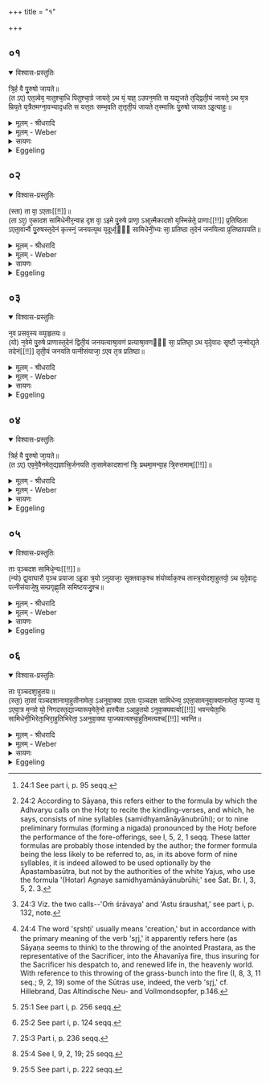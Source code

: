 +++
title = "१"

+++


## ०१


<details open><summary>विश्वास-प्रस्तुतिः</summary>

त्रि᳘र्ह वै पु᳘रुषो जायते॥  
(त ऽए) एत᳘न्न्वेव᳘ मातुश्चा᳘धि पितुश्चा᳘ग्रे जायते᳘ ऽथ यं᳘ यज्ञ᳘ ऽउपन᳘मति स यद्य᳘जते त᳘द्द्विती᳘यं जायते᳘ ऽथ य᳘त्र म्रिय᳘ते य᳘त्रैतमग्ना᳘वभ्याद᳘धति स यत्त᳘तः सम्भ᳘वति त᳘त्तृती᳘यं जायते त᳘स्मात्त्रिः पु᳘रुषो जायत ऽइ᳘त्याहुः॥
</details>

<details><summary>मूलम् - श्रीधरादि</summary>

त्रि᳘र्ह वै पु᳘रुषो जायते॥  
(त ऽए) एत᳘न्न्वेव᳘ मातुश्चा᳘धि पितुश्चा᳘ग्रे जायते᳘ ऽथ यं᳘ यज्ञ᳘ ऽउपन᳘मति स यद्य᳘जते त᳘द्द्विती᳘यं जायते᳘ ऽथ य᳘त्र म्रिय᳘ते य᳘त्रैतमग्ना᳘वभ्याद᳘धति स यत्त᳘तः सम्भ᳘वति त᳘त्तृती᳘यं जायते त᳘स्मात्त्रिः पु᳘रुषो जायत ऽइ᳘त्याहुः॥
</details>

<details><summary>मूलम् - Weber</summary>

त्रि᳘र्ह वै पु᳘रुषो जायते॥  
एतॗन्न्वेव᳘ मातुश्चा᳘धि पितुश्चा᳘ग्रे जायते᳘ऽथ यं᳘ यज्ञ᳘ उपन᳘मति स यद्य᳘जते त᳘द्द्विती᳘यं जायते᳘ऽथ य᳘त्र म्रिय᳘ते य᳘त्रैनमग्ना᳘वभ्याद᳘धति स यत्त᳘तः सम्भ᳘वति त᳘त्तृती᳘यं जायते त᳘स्मात्त्रिः पु᳘रुषो जायत इ᳘त्याहुः॥
</details>

<details><summary>सायणः</summary>

…
</details>

<details><summary>Eggeling</summary>

1. Verily, man is born thrice, namely in this way:--first he is born from his mother and father; and when he to whom the sacrifice inclines performs offering he is born a second time; and when he dies, and they place him on the fire, and when he

thereupon comes into existence again, he is born a third time;--wherefore they say, 'Man is born thrice.'
</details>


## ०२


<details open><summary>विश्वास-प्रस्तुतिः</summary>

(स्ता) ता वा᳘ ऽएताः[[!!]]॥  
(ता ऽए᳘) ए᳘कादश सामिधेनीर᳘न्वाह द᳘श वा᳘ ऽइमे पु᳘रुषे प्राणा᳘ ऽआ᳘त्मैकादशो य᳘स्मिन्नेते᳘ प्राणाः[[!!]] प्र᳘तिष्ठिता ऽएता᳘वान्वै पु᳘रुषस्त᳘देनं कृत्स्नं᳘ जनयत्य᳘थ य᳘दूर्ध्व᳘ᳫँ᳘ सामिधेनी᳘भ्यः सा᳘ प्रतिष्ठा त᳘देनं जनयित्वा प्र᳘तिष्ठापयति॥
</details>

<details><summary>मूलम् - श्रीधरादि</summary>

(स्ता) ता वा᳘ ऽएताः[[!!]]॥  
(ता ऽए᳘) ए᳘कादश सामिधेनीर᳘न्वाह द᳘श वा᳘ ऽइमे पु᳘रुषे प्राणा᳘ ऽआ᳘त्मैकादशो य᳘स्मिन्नेते᳘ प्राणाः[[!!]] प्र᳘तिष्ठिता ऽएता᳘वान्वै पु᳘रुषस्त᳘देनं कृत्स्नं᳘ जनयत्य᳘थ य᳘दूर्ध्व᳘ᳫँ᳘ सामिधेनी᳘भ्यः सा᳘ प्रतिष्ठा त᳘देनं जनयित्वा प्र᳘तिष्ठापयति॥
</details>

<details><summary>मूलम् - Weber</summary>

ता वा᳘ एताः᳟॥  
ए᳘कादश सामिधेनीर᳘न्वाह द᳘श वा᳘ इमे पु᳘रुषे प्राणा᳘ आॗत्मैकादशो य᳘स्मिन्नेते᳘ प्राणाः᳘ प्र᳘तिष्ठिता एता᳘वान्वै पु᳘रुषस्त᳘देनं कृत्स्नं᳘ जनयत्य᳘थ य᳘दूर्ध्व᳘ᳫं᳘ सामिधेनी᳘भ्यः सा᳘ प्रतिष्ठा त᳘देनं जनयित्वा प्र᳘तिष्ठापयति॥
</details>

<details><summary>सायणः</summary>

…
</details>

<details><summary>Eggeling</summary>

2. He (the Hotr̥) recites those eleven kindling-verses [^egg_123],--there are these ten vital airs in man, and the body in which these vital airs are established is the eleventh,--so great, indeed, is man: he thus causes him to be born complete. And what comes after the kindling-verses that is the foundation: thus, having caused him to be born, he establishes him.

[^egg_123]: 24:1 See part i, p. 95 seqq.
</details>


## ०३


<details open><summary>विश्वास-प्रस्तुतिः</summary>

न᳘व प्रसव᳘स्य व्व्या᳘हृतयः॥  
(यो) न᳘वेमे पु᳘रुषे प्राणास्त᳘देनं द्विती᳘यं जनयत्याश्रा᳘वणं प्रत्याश्रा᳘वणᳫँ᳭ सा᳘ प्रतिष्ठा᳘ ऽथ य᳘दे᳘वादः सृ᳘ष्टौ ज᳘न्मोद्य᳘ते तदेनं[[!!]] तृती᳘यं जनयति पत्नीसंयाजा᳘ ऽएव त᳘त्र प्रतिष्ठा॥
</details>

<details><summary>मूलम् - श्रीधरादि</summary>

न᳘व प्रसव᳘स्य व्व्या᳘हृतयः॥  
(यो) न᳘वेमे पु᳘रुषे प्राणास्त᳘देनं द्विती᳘यं जनयत्याश्रा᳘वणं प्रत्याश्रा᳘वणᳫँ᳭ सा᳘ प्रतिष्ठा᳘ ऽथ य᳘दे᳘वादः सृ᳘ष्टौ ज᳘न्मोद्य᳘ते तदेनं[[!!]] तृती᳘यं जनयति पत्नीसंयाजा᳘ ऽएव त᳘त्र प्रतिष्ठा॥
</details>

<details><summary>मूलम् - Weber</summary>

न᳘व प्रसव᳘स्य व्या᳘हृतयः॥  
न᳘वमे पु᳘रुषे प्राणास्त᳘देनं द्विती᳘यं जनयत्याश्रा᳘वणम् प्रत्याश्रा᳘वणᳫं सा᳘ प्रतिष्ठा᳘थ य᳘देॗवादः सृष्टौ ज᳘न्मोद्य᳘ते त᳘देनं तृती᳘यं जनयति पत्नीसंयाजा᳘ एव त᳘त्र प्रतिष्ठा॥
</details>

<details><summary>सायणः</summary>

…
</details>

<details><summary>Eggeling</summary>

3. There are nine utterances of impulsion (or quickening) [^egg_124],--there are these nine vital airs in man: he thereby causes him to be born a second time; and the (Adhvaryu's) call and (the Āgnīdhra's) response [^egg_125] are the foundation. And when there, on the occasion of the throwing [^egg_126] (of the grass-bunch

[^egg_124]: 24:2 According to Sāyaṇa, this refers either to the formula by which the Adhvaryu calls on the Hotr̥ to recite the kindling-verses, and which, he says, consists of nine syllables (samidhyamānāyānubrūhi); or to nine preliminary formulas (forming a nigada) pronounced by the Hotr̥ before the performance of the fore-offerings, see I, 5, 2, 1 seqq. These latter formulas are probably those intended by the author; the former formula being the less likely to be referred to, as, in its above form of nine syllables, it is indeed allowed to be used optionally by the Āpastambasūtra, but not by the authorities of the white Yajus, who use the formula '(Hotar) Agnaye samidhyamānāyānubrūhi;' see Śat. Br. I, 3, 5, 2. 3.

[^egg_125]: 24:3 Viz. the two calls--'Oṁ śrāvaya' and 'Astu śraushaṭ,' see part i, p. 132, note.

[^egg_126]: 24:4 The word 'sr̥shṭi' usually means 'creation,' but in accordance with the primary meaning of the verb 'sr̥j,' it apparently refers here (as Sāyaṇa seems to think) to the throwing of the anointed Prastara, as the representative of the Sacrificer, into the Āhavanīya fire, thus insuring for the Sacrificer his despatch to, and renewed life in, the heavenly world. With reference to  this throwing of the grass-bunch into the fire (I, 8, 3, 11 seq.; 9, 2, 19) some of the Sūtras use, indeed, the verb 'sr̥j,' cf. Hillebrand, Das Altindische Neu- and Vollmondsopfer, p.146.

into the fire), birth is spoken of, he thereby causes him to be born a third time: on this occasion the Patnīsaṁyājas [^egg_127] are the foundation.

[^egg_127]: 25:1 See part i, p. 256 seqq.
</details>


## ०४


<details open><summary>विश्वास-प्रस्तुतिः</summary>

त्रिर्ह वै पु᳘रुषो जा᳘यते॥  
(त ऽए) एव᳘मे᳘वैनमेत᳘द्यज्ञात्त्रि᳘र्जनयति ता᳘सामेकादशानां त्रिः᳘ प्रथमा᳘मन्वा᳘ह त्रि᳘रुत्तमाम्[[!!]]॥
</details>

<details><summary>मूलम् - श्रीधरादि</summary>

त्रिर्ह वै पु᳘रुषो जा᳘यते॥  
(त ऽए) एव᳘मे᳘वैनमेत᳘द्यज्ञात्त्रि᳘र्जनयति ता᳘सामेकादशानां त्रिः᳘ प्रथमा᳘मन्वा᳘ह त्रि᳘रुत्तमाम्[[!!]]॥
</details>

<details><summary>मूलम् - Weber</summary>

त्रिर्हि वै पु᳘रुषो जा᳘यते॥  
एव᳘मेॗवैनमेत᳘द्यज्ञात्त्रि᳘र्जनयति ता᳘सामेकादशानां त्रिः᳘ प्रथमा᳘मन्वा᳘ह त्रि᳘रुत्तमा᳘म्॥
</details>

<details><summary>सायणः</summary>

…
</details>

<details><summary>Eggeling</summary>

4. For thrice, indeed, man is born, and it is just in this way that he causes him to be born thrice from the sacrifice. Of those eleven (kindling-verses) he recites thrice the first and last:--
</details>


## ०५


<details open><summary>विश्वास-प्रस्तुतिः</summary>

ताः प᳘ञ्चदश सामिधे᳘न्यः[[!!]]॥  
(न्यो) द्वा᳘वाघारौ प᳘ञ्च प्रयाजा ऽइ᳘डा त्र᳘यो ऽनुयाजाः᳘ सूक्तवाक᳘श्च शंयोर्व्वाक᳘श्च तास्त्र᳘योदशा᳘हुतयो᳘ ऽथ य᳘दे᳘वादः᳘ पत्नीसंयाजे᳘षु सम्प्रगृह्णा᳘ति समिष्टयजु᳘श्च॥
</details>

<details><summary>मूलम् - श्रीधरादि</summary>

ताः प᳘ञ्चदश सामिधे᳘न्यः[[!!]]॥  
(न्यो) द्वा᳘वाघारौ प᳘ञ्च प्रयाजा ऽइ᳘डा त्र᳘यो ऽनुयाजाः᳘ सूक्तवाक᳘श्च शंयोर्व्वाक᳘श्च तास्त्र᳘योदशा᳘हुतयो᳘ ऽथ य᳘दे᳘वादः᳘ पत्नीसंयाजे᳘षु सम्प्रगृह्णा᳘ति समिष्टयजु᳘श्च॥
</details>

<details><summary>मूलम् - Weber</summary>

ताः प᳘ञ्चदश सामिधेन्यः᳟॥  
द्वा᳘वाघारौ प᳘ञ्च प्रयाजा इ᳘डा त्र᳘योऽनुयाजाः᳘ सूक्तवाक᳘श्च शम्योर्वाक᳘श्च तास्त्र᳘योदशा᳘हुतयो᳘ऽथ य᳘देॗवादः᳘ पत्नीसंयाजे᳘षु सम्प्रगृह्णा᳘ति समिष्टयजु᳘श्च॥
</details>

<details><summary>सायणः</summary>

…
</details>

<details><summary>Eggeling</summary>

5. This makes fifteen kindling-verses,--there are two libations of ghee (āghāra [^egg_128]), five fore-offerings, the Iḍā, three after-offerings, the Sūktavāka, and Śamyorvāka [^egg_129]--that makes thirteen oblations. And when there, at the Patnīsaṁyājas, he takes up at the same time (the two spoons); and the Samishṭayajus [^egg_130]:--

[^egg_128]: 25:2 See part i, p. 124 seqq.

[^egg_129]: 25:3 Part i, p. 236 seqq.

[^egg_130]: 25:4 See I, 9, 2, 19; 25 seqq.
</details>


## ०६


<details open><summary>विश्वास-प्रस्तुतिः</summary>

ताः प᳘ञ्चदशा᳘हुतयः॥  
(स्ता᳘) ता᳘सां पञ्चदशानामा᳘हुतीनामेता᳘ ऽअनुवा᳘क्या ऽएताः प᳘ञ्चदश सामिधेन्य᳘ ऽएता᳘सामनुवा᳘क्यानामेता᳘ या᳘ज्या य᳘ ऽएवा᳘त्र म᳘न्त्रो यो᳘ निगदस्त᳘द्याज्यारूप᳘मेते᳘नो हास्यैता ऽआ᳘हुतयो ऽनुवा᳘क्यवत्यो[[!!]] भवन्त्येता᳘भिः सामिधेनी᳘भिरेता᳘भिरा᳘हुतिभिरेता᳘ ऽअनुवा᳘क्या या᳘ज्यवत्यश्चा᳘हुतिमत्यश्च[[!!]] भवन्ति॥
</details>

<details><summary>मूलम् - श्रीधरादि</summary>

ताः प᳘ञ्चदशा᳘हुतयः॥  
(स्ता᳘) ता᳘सां पञ्चदशानामा᳘हुतीनामेता᳘ ऽअनुवा᳘क्या ऽएताः प᳘ञ्चदश सामिधेन्य᳘ ऽएता᳘सामनुवा᳘क्यानामेता᳘ या᳘ज्या य᳘ ऽएवा᳘त्र म᳘न्त्रो यो᳘ निगदस्त᳘द्याज्यारूप᳘मेते᳘नो हास्यैता ऽआ᳘हुतयो ऽनुवा᳘क्यवत्यो[[!!]] भवन्त्येता᳘भिः सामिधेनी᳘भिरेता᳘भिरा᳘हुतिभिरेता᳘ ऽअनुवा᳘क्या या᳘ज्यवत्यश्चा᳘हुतिमत्यश्च[[!!]] भवन्ति॥
</details>

<details><summary>मूलम् - Weber</summary>

ताः प᳘ञ्चदशा᳘हुतयः॥  
ता᳘साम् पञ्चदशानामा᳘हुतीनामेता᳘ अनुवाॗक्या एताः प᳘ञ्चदश सामिधेन्य᳘ एता᳘सामनुवा᳘क्यानामेता᳘ याॗज्या य᳘ एवा᳘त्र म᳘न्त्रो यो᳘ निगदस्त᳘द्याज्यारूप᳘मेते᳘नो हास्यैता आ᳘हुतयोऽनुवाक्य᳘वत्यो भवन्त्येता᳘भिः सामिधेनी᳘भिरेता᳘भिरा᳘हुतिभिरेता᳘ अनुवाॗक्या याज्य᳘वत्यश्चा᳘हुतिवत्यश्च भवन्ति॥
</details>

<details><summary>सायणः</summary>

…
</details>

<details><summary>Eggeling</summary>

6. That makes fifteen oblations:--for these fifteen oblations those fifteen kindling-verses (serve, as it were, as) invitatory formulas; and for these invitatory formulas these (serve as) offering-formulas--whatever formula (is used) there (at those oblations) and what Nigada (is used at the invocation of the Iḍā [^egg_131]) that is of the form of offering-formulas. Thereby, then, those oblations of his come to be supplied with invitatory formulas through those kindling-verses; and through those oblations those invitatory formulas come to be supplied with both offering-formulas and oblations.

[^egg_131]: 25:5 See part i, p. 222 seqq.
</details>

